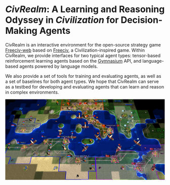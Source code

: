 # *CivRealm*: A Learning and Reasoning Odyssey in *Civilization* for Decision-Making Agents

CivRealm is an interactive environment for the open-source strategy game [Freeciv-web](https://github.com/freeciv/freeciv-web) based on [Freeciv](https://www.freeciv.org/), a Civilization-inspired game. Within CivRealm, we provide interfaces for two typical agent types: tensor-based reinforcement learning agents based on the [Gymnasium](https://gymnasium.farama.org/) API, and language-based agents powered by language models.

We also provide a set of tools for training and evaluating agents, as well as a set of baselines for both agent types. We hope that CivRealm can serve as a testbed for developing and evaluating agents that can learn and reason in complex environments.

![Punic War](assets/punic_war_base.jpg)
